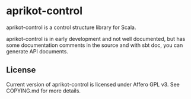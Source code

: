 # aprikot-control

aprikot-control is a control structure library for Scala.

aprikot-control is in early development and not well documented, but has some
documentation comments in the source and with sbt doc, you can generate
API documents.

## License

Current version of aprikot-control is licensed under Affero GPL v3. See
COPYING.md for more details.
